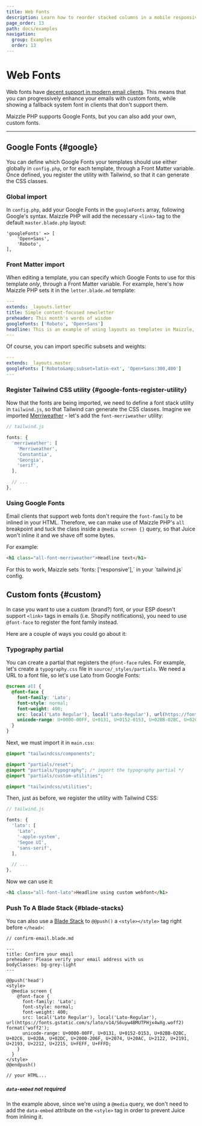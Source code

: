 ```yaml
---
title: Web Fonts
description: Learn how to reorder stacked columns in a mobile responsive HTML email with Maizzle PHP
page_order: 13
path: docs/examples
navigation:
  group: Examples
  order: 13
---
```


# Web Fonts

Web fonts have [decent support in modern email clients](https://www.campaignmonitor.com/css/text-fonts/font-face/).
This means that you can progressively enhance your emails with custom fonts, while showing a fallback system font in clients that don't support them.

Maizzle PHP supports Google Fonts, but you can also add your own, custom fonts.

---

## Google Fonts {#google}

You can define which Google Fonts your templates should use either globally in `config.php`, or for each template, through a Front Matter variable.
Once defined, you register the utility with Tailwind, so that it can generate the CSS classes.

### Global import

In `config.php`, add your Google Fonts in the `googleFonts` array, following Google's syntax.
Maizzle PHP will add the necessary `<link>` tag to the default `master.blade.php` layout:

```
'googleFonts' => [
    'Open+Sans',
    'Roboto',
],
```

### Front Matter import

When editing a template, you can specify which Google Fonts to use for this template _only_, through a Front Matter variable.
For example, here's how Maizzle PHP sets it in the `letter.blade.md` template:

```yaml
---
extends: _layouts.letter
title: Simple content-focused newsletter
preheader: This month's words of wisdom
googleFonts: ['Roboto', 'Open+Sans']
headline: This is an example of using layouts as templates in Maizzle, to only write emails in Markdown
---
```

Of course, you can import specific subsets and weights:

```yaml
---
extends: _layouts.master
googleFonts: ['Roboto&amp;subset=latin-ext', 'Open+Sans:300,400']
---
```

### Register Tailwind CSS utility {#google-fonts-register-utility}

Now that the fonts are being imported, we need to define a font stack utility in `tailwind.js`,
so that Tailwind can generate the CSS classes. Imagine we imported [Merriweather](https://fonts.google.com/specimen/Merriweather) - let's add the `font-merriweather` utility:

```js
// tailwind.js

fonts: {
  'merriweather': [
    'Merriweather',
    'Constantia',
    'Georgia',
    'serif',
  ],

  // ...
},
```

### Using Google Fonts

Email clients that support web fonts don't require the `font-family` to be inlined in your HTML.
Therefore, we can make use of Maizzle PHP's `all` breakpoint and tuck the class inside a `@media screen {}` query,
so that Juice won't inline it and we shave off some bytes.

For example:

```html
<h1 class="all-font-merriweather">Headline text</h1>
```

<div class="bg-grey-lightest border-l-4 border-blue p-4 mb-4" role="alert">
  <div class="text-grey-darker">For this to work, Maizzle sets `fonts: ['responsive'],` in your `tailwind.js` config.</div>
</div>

## Custom fonts {#custom}

In case you want to use a custom (brand?) font, or your ESP doesn't support `<link>` tags in emails (i.e. Shopify notifications),
you need to use `@font-face` to register the font family instead.

Here are a couple of ways you could go about it:

### Typography partial

You can create a partial that registers the `@font-face` rules.
For example, let's create a `typography.css` file in `source/_styles/partials`.
We need a URL to a font file, so let's use Lato from Google Fonts:

```css
@screen all {
  @font-face {
    font-family: 'Lato';
    font-style: normal;
    font-weight: 400;
    src: local('Lato Regular'), local('Lato-Regular'), url(https://fonts.gstatic.com/s/lato/v14/S6uyw4BMUTPHjx4wXg.woff2) format('woff2');
    unicode-range: U+0000-00FF, U+0131, U+0152-0153, U+02BB-02BC, U+02C6, U+02DA, U+02DC, U+2000-206F, U+2074, U+20AC, U+2122, U+2191, U+2193, U+2212, U+2215, U+FEFF, U+FFFD;
  }
}
```

Next, we must import it in `main.css`:

```css
@import "tailwindcss/components";

@import "partials/reset";
@import "partials/typography"; /* import the typography partial */
@import "partials/custom-utilities";

@import "tailwindcss/utilities";
```

Then, just as before, we register the utility with Tailwind CSS:

```js
// tailwind.js

fonts: {
  'lato': [
    'Lato',
    '-apple-system',
    'Segoe UI',
    'sans-serif',
  ],

  // ...
},
```

Now we can use it:

```html
<h1 class="all-font-lato">Headline using custom webfont</h1>
```

### Push To A Blade Stack {#blade-stacks}

You can also use a [Blade Stack](/docs/templates/#blade-stacks) to `@@push()` a `<style></style>` tag right before `</head>`:


```blade
// confirm-email.blade.md

---
title: Confirm your email
preheader: Please verify your email address with us
bodyClasses: bg-grey-light
---

@@push('head')
<style>
  @media screen {
    @font-face {
      font-family: 'Lato';
      font-style: normal;
      font-weight: 400;
      src: local('Lato Regular'), local('Lato-Regular'), url(https://fonts.gstatic.com/s/lato/v14/S6uyw4BMUTPHjx4wXg.woff2) format('woff2');
      unicode-range: U+0000-00FF, U+0131, U+0152-0153, U+02BB-02BC, U+02C6, U+02DA, U+02DC, U+2000-206F, U+2074, U+20AC, U+2122, U+2191, U+2193, U+2212, U+2215, U+FEFF, U+FFFD;
    }
  }
</style>
@@endpush()

// your HTML...
```

<div class="bg-grey-lightest border-l-4 border-blue p-4 mb-4" role="alert">
    <h5 class="text-grey-darker text-base font-semibold p-0 mb-2"><code>data-embed</code> not required</h5>
    <div class="text-grey-dark">
        In the example above, since we're using a <code>@media</code> query, we don't need to add the <code>data-embed</code> attribute on the <code>&lt;style&gt;</code> tag in order to prevent Juice from inlining it.
    </div>
</div>
